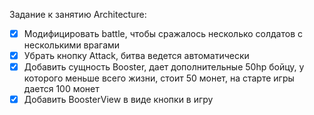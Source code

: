 Задание к занятию Architecture:

- [x] Модифицировать battle, чтобы сражалось несколько солдатов с несколькими врагами
- [x] Убрать кнопку Attack, битва ведется автоматически
- [x] Добавить сущность Booster, дает дополнительные 50hp бойцу, у которого меньше всего жизни, стоит 50 монет, на старте игры дается 100 монет
- [x] Добавить BoosterView в виде кнопки в игру